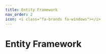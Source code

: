 ```yaml
---
title: Entity Framework
nav_order: 2
icon: <i class="fa-brands fa-windows"></i>
---
```

# Entity Framework